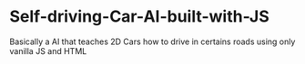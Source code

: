 # Self-driving-Car-AI-built-with-JS
Basically a AI that teaches 2D Cars how to drive in certains roads using only vanilla JS and HTML
